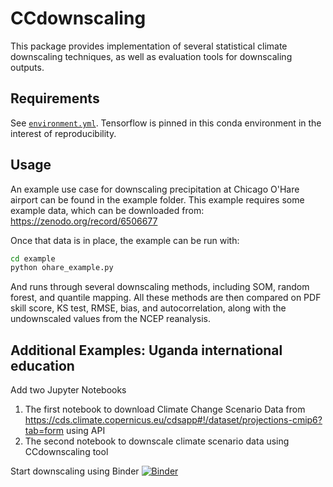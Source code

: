 # CCdownscaling

This package provides implementation of several statistical climate downscaling techniques, as well as evaluation tools for downscaling outputs. 

## Requirements

See [`environment.yml`](./environment.yml). Tensorflow is pinned in this conda environment in the interest of reproducibility.

## Usage

An example use case for downscaling precipitation at Chicago O'Hare airport can be found in the example folder.
This example requires some example data, which can be downloaded from: https://zenodo.org/record/6506677

Once that data is in place, the example can be run with: 
```bash
cd example
python ohare_example.py
```
And runs through several downscaling methods, including SOM, random forest, and quantile mapping. All these methods are then compared on PDF skill score, KS test, RMSE, bias, and autocorrelation, along with the undownscaled values from the NCEP reanalysis.

## Additional Examples: Uganda international education

Add two Jupyter Notebooks 
1. The first notebook to download Climate Change Scenario Data from https://cds.climate.copernicus.eu/cdsapp#!/dataset/projections-cmip6?tab=form using API
2. The second notebook to downscale climate scenario data using CCdownscaling tool

Start downscaling using Binder [![Binder](https://mybinder.org/badge_logo.svg)](https://mybinder.org/v2/gh/Kwater-AILab/CCdownscaling.git/HEAD)
